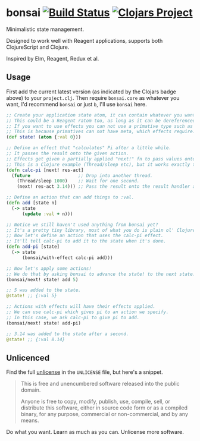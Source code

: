 # bonsai [![Build Status](https://travis-ci.org/Olical/bonsai.svg?branch=master)](https://travis-ci.org/Olical/bonsai) [![Clojars Project](https://img.shields.io/clojars/v/olical/bonsai.svg)](https://clojars.org/olical/bonsai)

Minimalistic state management.

Designed to work well with Reagent applications, supports both ClojureScript and Clojure.

Inspired by Elm, Reagent, Redux et al.

## Usage

First add the current latest version (as indicated by the Clojars badge above) to your `project.clj`. Then require `bonsai.core` as whatever you want, I'd recommend `bonsai` or just `b`, I'll use `bonsai` here.

```clojure
;; Create your application state atom, it can contain whatever you want.
;; This could be a Reagent ratom too, as long as it can be dereferenced and swapped.
;; If you want to use effects you can not use a primative type such as a number.
;; This is because primatives can not have meta, which effects require.
(def state! (atom {:val 0}))

;; Define an effect that "calculates" Pi after a little while.
;; It passes the result onto the given action.
;; Effects get given a partially applied "next!" fn to pass values onto further actions.
;; This is a Clojure example (Thread/sleep etc), but it works exactly the same in ClojureScript.
(defn calc-pi [next! res-act]
  (future                  ;; Drop into another thread.
    (Thread/sleep 1000)    ;; Wait for one second.
    (next! res-act 3.14))) ;; Pass the result onto the result handler action.

;; Define an action that can add things to :val.
(defn add [state n]
  (-> state
      (update :val + n)))

;; Notice we still haven't used anything from bonsai yet?
;; It's a pretty tiny library, most of what you do is plain ol' Clojure(Script).
;; Now let's define an action that uses the calc-pi effect.
;; It'll tell calc-pi to add it to the state when it's done.
(defn add-pi [state]
  (-> state
      (bonsai/with-effect calc-pi add)))

;; Now let's apply some actions!
;; We do that by asking bonsai to advance the state! to the next state! using an action.
(bonsai/next! state! add 5)

;; 5 was added to the state.
@state! ;; {:val 5}

;; Actions with effects will have their effects applied.
;; We can use calc-pi which gives pi to an action we specify.
;; In this case, we ask calc-pi to give pi to add.
(bonsai/next! state! add-pi)

;; 3.14 was added to the state after a second.
@state! ;; {:val 8.14}
```

## Unlicenced

Find the full [unlicense][] in the `UNLICENSE` file, but here's a snippet.

>This is free and unencumbered software released into the public domain.
>
>Anyone is free to copy, modify, publish, use, compile, sell, or distribute this software, either in source code form or as a compiled binary, for any purpose, commercial or non-commercial, and by any means.

Do what you want. Learn as much as you can. Unlicense more software.

[unlicense]: http://unlicense.org/
